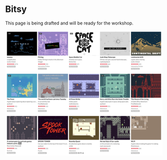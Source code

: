 # Bitsy

This page is being drafted and will be ready for the workshop.

![](../.gitbook/assets/bitsygames.png)

